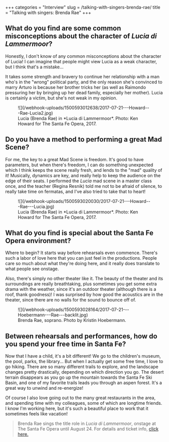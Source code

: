 +++
categories = "Interview"
slug = /talking-with-singers-brenda-rae/
title = "Talking with singers: Brenda Rae"
+++

## What do you find are some common misconceptions about the character of *Lucia di Lammermoor*?

Honestly, I don't know of any common misconceptions about the character of Lucia! I can imagine that people might view Lucia as a weak character, but I think that's a mistake... 

It takes some strength and bravery to continue her relationship with a man who's in the "wrong" political party, and the only reason she's convinced to marry Arturo is because her brother tricks her (as well as Raimondo pressuring her by bringing up her dead family, especially her mother). Lucia is certainly a victim, but she's not weak in my opinion.

<figure data-type="image">
![](/webhook-uploads/1500593012638/2017-07-21---Howard---Rae-Lucia2.jpg)
<figcaption>Lucia (Brenda Rae) in *Lucia di Lammermoor*. Photo: Ken Howard for The Santa Fe Opera, 2017.</figcaption>
</figure>

## Do you have a method to performing a great Mad Scene?

For me, the key to a great Mad Scene is freedom. It's good to have parameters, but when there's freedom, I can do something unexpected which I think keeps the scene really fresh, and lends to the "mad" quality of it! Musically, dynamics are key, and really help to keep the audience on the edge of their seats. I performed the *Lucia* mad scene in a master class once, and the teacher (Regina Resnik) told me not to be afraid of silence, to really take time on fermatas, and I've also tried to take that to heart!

<figure data-type="image">
![](/webhook-uploads/1500593020030/2017-07-21---Howard---Rae---Lucia.jpg)
<figcaption>Lucia (Brenda Rae) in *Lucia di Lammermoor*. Photo: Ken Howard for The Santa Fe Opera, 2017.</figcaption>
</figure>


## What do you find is special about the Santa Fe Opera environment?

Where to begin? It starts way before rehearsals even commence. There's such a labor of love here that you can just feel in the productions. People care so much about what they're doing here, and it really does translate to what people see onstage. 

Also, there's simply no other theater like it. The beauty of the theater and its surroundings are really breathtaking, plus sometimes you get some extra drama with the weather, since it's an outdoor theater (although there is a roof, thank goodness)! I was surprised by how good the acoustics are in the theater, since there are no walls for the sound to bounce off of. 

<figure data-type="image">
![](/webhook-uploads/1500593028164/2017-07-21---Hoebermann---Rae---backlit.jpg)
<figcaption>Brenda Rae, soprano. Photo by Kristin Hoebermann.</figcaption>
</figure>

## Between rehearsals and performances, how do you spend your free time in Santa Fe?

Now that I have a child, it's a bit different! We go to the children's museum, the pool, parks, the library... But when I actually get some free time, I love to go hiking. There are so many different trails to explore, and the landscape changes pretty drastically, depending on which direction you go. The desert terrain disappears as you go up the mountain towards the Santa Fe Ski Basin, and one of my favorite trails leads you through an aspen forest. It's a great way to unwind and re-energize! 

Of course I also love going out to the many great restaurants in the area, and spending time with my colleagues, some of which are longtime friends. I know I'm working here, but it's such a beautiful place to work that it sometimes feels like vacation!

>Brenda Rae sings the title role in *Lucia di Lammermoor*, onstage at The Santa Fe Opera until August 24. For details and ticket info, [click here.](https://www.santafeopera.org/operas-and-ticketing/lucia-di-lammermoor)
